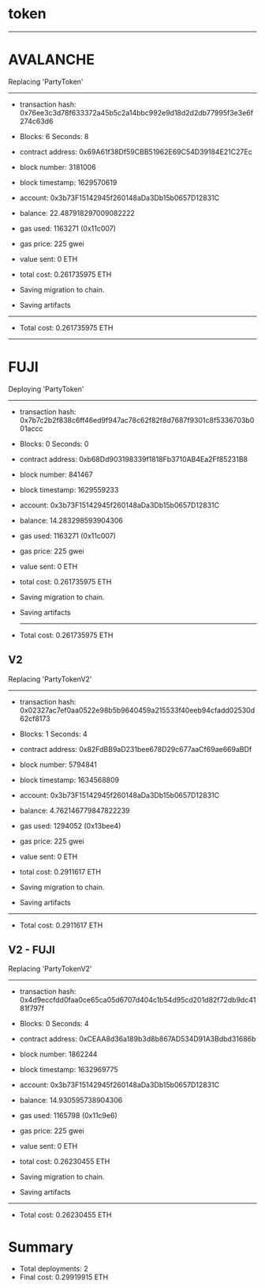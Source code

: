 # token

---

# AVALANCHE

Replacing 'PartyToken'

---

- transaction hash: 0x76ee3c3d78f633372a45b5c2a14bbc992e9d18d2d2db77995f3e3e6f274c63d6
- Blocks: 6 Seconds: 8
- contract address: 0x69A61f38Df59CBB51962E69C54D39184E21C27Ec
- block number: 3181006
- block timestamp: 1629570619
- account: 0x3b73F15142945f260148aDa3Db15b0657D12831C
- balance: 22.487918297009082222
- gas used: 1163271 (0x11c007)
- gas price: 225 gwei
- value sent: 0 ETH
- total cost: 0.261735975 ETH

- Saving migration to chain.
- Saving artifacts

---

- Total cost: 0.261735975 ETH

---

# FUJI

Deploying 'PartyToken'

---

- transaction hash: 0x7b7c2b2f838c6ff46ed9f947ac78c62f82f8d7687f9301c8f5336703b001accc
- Blocks: 0 Seconds: 0
- contract address: 0xb68Dd903198339f1818Fb3710AB4Ea2Ff85231B8
- block number: 841467
- block timestamp: 1629559233
- account: 0x3b73F15142945f260148aDa3Db15b0657D12831C
- balance: 14.283298593904306
- gas used: 1163271 (0x11c007)
- gas price: 225 gwei
- value sent: 0 ETH
- total cost: 0.261735975 ETH

- Saving migration to chain.
- Saving artifacts
  ***
- Total cost: 0.261735975 ETH

## V2

Replacing 'PartyTokenV2'

---

- transaction hash: 0x02327ac7ef0aa0522e98b5b9640459a215533f40eeb94cfadd02530d62cf8173
- Blocks: 1 Seconds: 4
- contract address: 0x82FdBB9aD231bee678D29c677aaCf69ae669aBDf
- block number: 5794841
- block timestamp: 1634568809
- account: 0x3b73F15142945f260148aDa3Db15b0657D12831C
- balance: 4.762146779847822239
- gas used: 1294052 (0x13bee4)
- gas price: 225 gwei
- value sent: 0 ETH
- total cost: 0.2911617 ETH

- Saving migration to chain.
- Saving artifacts

---

- Total cost: 0.2911617 ETH

## V2 - FUJI

Replacing 'PartyTokenV2'

---

- transaction hash: 0x4d9eccfdd0faa0ce65ca05d6707d404c1b54d95cd201d82f72db9dc4181f797f
- Blocks: 0 Seconds: 4
- contract address: 0xCEAA8d36a189b3d8b867AD534D91A3Bdbd31686b
- block number: 1862244
- block timestamp: 1632969775
- account: 0x3b73F15142945f260148aDa3Db15b0657D12831C
- balance: 14.930595738904306
- gas used: 1165798 (0x11c9e6)
- gas price: 225 gwei
- value sent: 0 ETH
- total cost: 0.26230455 ETH

- Saving migration to chain.
- Saving artifacts

---

- Total cost: 0.26230455 ETH

# Summary

- Total deployments: 2
- Final cost: 0.29919915 ETH
